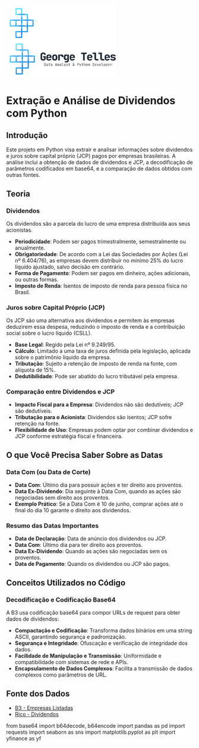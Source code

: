 <div>
  <img src="https://raw.githubusercontent.com/GeorgeTelles/georgetelles/f69531ec6b293b5148563588a764c010015d315e/logo_clara.png" alt="logo clara" width="300" style="display: inline-block; vertical-align: top; margin-right: 10px;">
  <img src="https://raw.githubusercontent.com/GeorgeTelles/georgetelles/f69531ec6b293b5148563588a764c010015d315e/logo_dark.png" alt="logo dark" width="300" style="display: inline-block; vertical-align: top;">
</div>

# Extração e Análise de Dividendos com Python

## Introdução

Este projeto em Python visa extrair e analisar informações sobre dividendos e juros sobre capital próprio (JCP) pagos por empresas brasileiras. A análise inclui a obtenção de dados de dividendos e JCP, a decodificação de parâmetros codificados em base64, e a comparação de dados obtidos com outras fontes.

## Teoria

### Dividendos

Os dividendos são a parcela do lucro de uma empresa distribuída aos seus acionistas. 

- **Periodicidade**: Podem ser pagos trimestralmente, semestralmente ou anualmente.
- **Obrigatoriedade**: De acordo com a Lei das Sociedades por Ações (Lei nº 6.404/76), as empresas devem distribuir no mínimo 25% do lucro líquido ajustado, salvo decisão em contrário.
- **Forma de Pagamento**: Podem ser pagos em dinheiro, ações adicionais, ou outras formas.
- **Imposto de Renda**: Isentos de imposto de renda para pessoa física no Brasil.

### Juros sobre Capital Próprio (JCP)

Os JCP são uma alternativa aos dividendos e permitem às empresas deduzirem essa despesa, reduzindo o imposto de renda e a contribuição social sobre o lucro líquido (CSLL).

- **Base Legal**: Regido pela Lei nº 9.249/95.
- **Cálculo**: Limitado a uma taxa de juros definida pela legislação, aplicada sobre o patrimônio líquido da empresa.
- **Tributação**: Sujeito a retenção de imposto de renda na fonte, com alíquota de 15%.
- **Dedutibilidade**: Pode ser abatido do lucro tributável pela empresa.

### Comparação entre Dividendos e JCP

- **Impacto Fiscal para a Empresa**: Dividendos não são dedutíveis; JCP são dedutíveis.
- **Tributação para o Acionista**: Dividendos são isentos; JCP sofre retenção na fonte.
- **Flexibilidade de Uso**: Empresas podem optar por combinar dividendos e JCP conforme estratégia fiscal e financeira.

## O que Você Precisa Saber Sobre as Datas

### Data Com (ou Data de Corte)

- **Data Com**: Último dia para possuir ações e ter direito aos proventos.
- **Data Ex-Dividendo**: Dia seguinte à Data Com, quando as ações são negociadas sem direito aos proventos.
- **Exemplo Prático**: Se a Data Com é 10 de junho, comprar ações até o final do dia 10 garante o direito aos dividendos.

### Resumo das Datas Importantes

- **Data de Declaração**: Data de anúncio dos dividendos ou JCP.
- **Data Com**: Último dia para ter direito aos proventos.
- **Data Ex-Dividendo**: Quando as ações são negociadas sem os proventos.
- **Data de Pagamento**: Quando os dividendos ou JCP são pagos.

## Conceitos Utilizados no Código

### Decodificação e Codificação Base64

A B3 usa codificação base64 para compor URLs de request para obter dados de dividendos:

- **Compactação e Codificação**: Transforma dados binários em uma string ASCII, garantindo segurança e padronização.
- **Segurança e Integridade**: Ofuscação e verificação de integridade dos dados.
- **Facilidade de Manipulação e Transmissão**: Uniformidade e compatibilidade com sistemas de rede e APIs.
- **Encapsulamento de Dados Complexos**: Facilita a transmissão de dados complexos como parâmetros de URL.

## Fonte dos Dados

- [B3 - Empresas Listadas](https://www.b3.com.br/pt_br/produtos-e-servicos/negociacao/renda-variavel/empresas-listadas.htm)
- [Rico - Dividendos](https://riconnect.rico.com.vc/blog/dividendos/)

from base64 import b64decode, b64encode
import pandas as pd
import requests
import seaborn as sns
import matplotlib.pyplot as plt
import yfinance as yf
